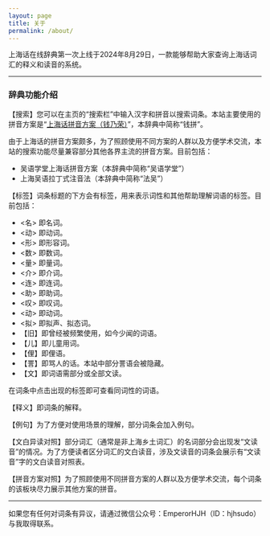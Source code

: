 ```yaml
---
layout: page
title: 关于
permalink: /about/
---
```


上海话在线辞典第一次上线于2024年8月29日，一款能够帮助大家查询上海话词汇的释义和读音的系统。                   

---                 

### 辞典功能介绍                

【搜索】您可以在主页的“搜索栏”中输入汉字和拼音以搜索词条。本站主要使用的拼音方案是“[上海话拼音方案（钱乃荣）](/shanghainese/pinyin)”，本辞典中简称“钱拼”。                         

由于上海话的拼音方案颇多，为了照顾使用不同方案的人群以及方便学术交流，本站的搜索功能尽量兼容部分其他各界主流的拼音方案。目前包括：                       

+ 吴语学堂上海话拼音方案（本辞典中简称“吴语学堂”）                            
+ 上海吴语拉丁式注音法（本辞典中简称“法吴”）                            

【标签】词条标题的下方会有标签，用来表示词性和其他帮助理解词语的标签。目前包括：                          

+ <名> 即名词。                 
+ <动> 即动词。                 
+ <形> 即形容词。                 
+ <数> 即数词。                 
+ <量> 即量词。                 
+ <介> 即介词。                 
+ <连> 即连词。                 
+ <助> 即助词。                 
+ <叹> 即叹词。                 
+ <动> 即动词。                 
+ <拟> 即拟声、拟态词。                 
+ 【旧】即曾经被频繁使用，如今少闻的词语。                 
+ 【儿】即儿童用词。                
+ 【俚】即俚语。                        
+ 【詈】即骂人的话。本站中部分詈语会被隐藏。            
+ 【文】即词语需部分或全部文读。                

在词条中点击出现的标签即可查看同词性的词语。                        

【释义】即词条的解释。                              

【例句】为了方便对使用场景的理解，部分词条会加入例句。                      

【文白异读对照】部分词汇（通常是非上海乡土词汇）的名词部分会出现发“文读音”的情况。为了方便读者区分词汇的文白读音，涉及文读音的词条会展示有“文读音”字的文白读音对照表。             

【拼音方案对照】为了照顾使用不同拼音方案的人群以及方便学术交流，每个词条的该板块尽力展示其他方案的拼音。

---                     

如果您有任何对词条有异议，请通过微信公众号：EmperorHJH（ID：hjhsudo）与我取得联系。                  

